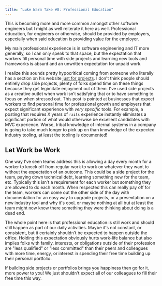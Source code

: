 ```yaml
---
title: "Luke Warm Take #8: Professional Education"
---
```


This is becoming more and more common amongst other software engineers but I
might as well reiterate it here as well. Professional education, for engineers
or otherwise, should be provided by employers, especially when said education is
providing value for the employer.

My main professional experience is in software engineering and IT more
generally, so I can only speak to that space, but the expectation that workers
fill personal time with side projects and learning new tools and frameworks is
absurd and an unwritten expectation for unpaid work.

I realize this sounds pretty hypocritical coming from someone who literally has
a section on his website [just for projects](/posts/projects/). I don't think
people should entirely drop side projects, plenty of folks spend time on these
things because they get legimitate enjoyment out of them. I've used side
projects as a creative outlet when work isn't satisfying that or to have
something to focus on when stressed out. This post is pointed at businesses that
expect workers to find personal time for professional growth and employers that
expect significant experience with _very specific_ tools. For example, a posting
that requires X years of `rails` experience instantly eliminates a significant
portion of what would otherwise be excellent candidates with MVC experience.
Worse, tribal knowledge of internal systems in a company is going to take much
longer to pick up on than knowledge of the expected industry tooling, at least
the tooling is documented!

## Let Work be Work

One way I've seen teams address this is allowing a day every month for a worker
to knock off from regular work to work on whatever they want to without the
expectation of an outcome. This could be a side project for the team, paying
down technical debt, learning something new for the team, etc. Typically this
isn't a requirement for each worker but something they are allowed to do each
month. When respected this can really pay off for the team, workers can come out
the other side of the day with documentation for an easy way to upgrade
projects, or a presentation on a new industry tool and why it's cool, or maybe
nothing at all but at least the team might now know there something they were
thinking about doing is a dead end.

The whole point here is that professional education is still work and should
still happen as part of our daily activities. Maybe it's not constant, or
consistent, but it certainly shouldn't be expected to happen outside the office.
Holding this expectation obviously hurts work-life balance but also implies
folks with family, interests, or obligations outside of their profession are
"less qualified" or "less committed" than their peers and colleagues with more
time, energy, or interest in spending their free time building up their personal
portfolio.

If building side projects or portfolios brings you happiness then go for it,
more power to you! We just shouldn't expect all of our colleagues to fill their
free time this way.
